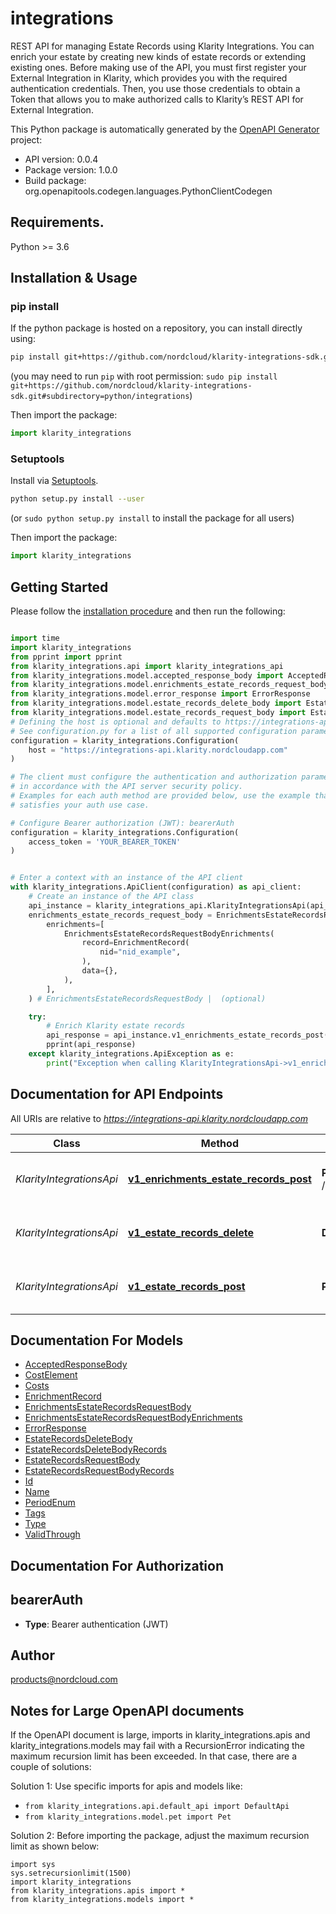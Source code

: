 # integrations
REST API for managing Estate Records using Klarity Integrations. You can enrich your estate by creating new kinds of estate records or extending existing ones. Before making use of the API, you must first register your External Integration in Klarity, which provides you with the required authentication credentials. Then, you use those credentials to obtain a Token that allows you to make authorized calls to Klarity’s REST API for External Integration.

This Python package is automatically generated by the [OpenAPI Generator](https://openapi-generator.tech) project:

- API version: 0.0.4
- Package version: 1.0.0
- Build package: org.openapitools.codegen.languages.PythonClientCodegen

## Requirements.

Python >= 3.6

## Installation & Usage
### pip install

If the python package is hosted on a repository, you can install directly using:

```sh
pip install git+https://github.com/nordcloud/klarity-integrations-sdk.git#subdirectory=python/integrations
```
(you may need to run `pip` with root permission: `sudo pip install git+https://github.com/nordcloud/klarity-integrations-sdk.git#subdirectory=python/integrations`)

Then import the package:
```python
import klarity_integrations
```

### Setuptools

Install via [Setuptools](http://pypi.python.org/pypi/setuptools).

```sh
python setup.py install --user
```
(or `sudo python setup.py install` to install the package for all users)

Then import the package:
```python
import klarity_integrations
```

## Getting Started

Please follow the [installation procedure](#installation--usage) and then run the following:

```python

import time
import klarity_integrations
from pprint import pprint
from klarity_integrations.api import klarity_integrations_api
from klarity_integrations.model.accepted_response_body import AcceptedResponseBody
from klarity_integrations.model.enrichments_estate_records_request_body import EnrichmentsEstateRecordsRequestBody
from klarity_integrations.model.error_response import ErrorResponse
from klarity_integrations.model.estate_records_delete_body import EstateRecordsDeleteBody
from klarity_integrations.model.estate_records_request_body import EstateRecordsRequestBody
# Defining the host is optional and defaults to https://integrations-api.klarity.nordcloudapp.com
# See configuration.py for a list of all supported configuration parameters.
configuration = klarity_integrations.Configuration(
    host = "https://integrations-api.klarity.nordcloudapp.com"
)

# The client must configure the authentication and authorization parameters
# in accordance with the API server security policy.
# Examples for each auth method are provided below, use the example that
# satisfies your auth use case.

# Configure Bearer authorization (JWT): bearerAuth
configuration = klarity_integrations.Configuration(
    access_token = 'YOUR_BEARER_TOKEN'
)


# Enter a context with an instance of the API client
with klarity_integrations.ApiClient(configuration) as api_client:
    # Create an instance of the API class
    api_instance = klarity_integrations_api.KlarityIntegrationsApi(api_client)
    enrichments_estate_records_request_body = EnrichmentsEstateRecordsRequestBody(
        enrichments=[
            EnrichmentsEstateRecordsRequestBodyEnrichments(
                record=EnrichmentRecord(
                    nid="nid_example",
                ),
                data={},
            ),
        ],
    ) # EnrichmentsEstateRecordsRequestBody |  (optional)

    try:
        # Enrich Klarity estate records
        api_response = api_instance.v1_enrichments_estate_records_post(enrichments_estate_records_request_body=enrichments_estate_records_request_body)
        pprint(api_response)
    except klarity_integrations.ApiException as e:
        print("Exception when calling KlarityIntegrationsApi->v1_enrichments_estate_records_post: %s\n" % e)
```

## Documentation for API Endpoints

All URIs are relative to *https://integrations-api.klarity.nordcloudapp.com*

Class | Method | HTTP request | Description
------------ | ------------- | ------------- | -------------
*KlarityIntegrationsApi* | [**v1_enrichments_estate_records_post**](docs/KlarityIntegrationsApi.md#v1_enrichments_estate_records_post) | **POST** /v1/enrichments/estateRecords | Enrich Klarity estate records
*KlarityIntegrationsApi* | [**v1_estate_records_delete**](docs/KlarityIntegrationsApi.md#v1_estate_records_delete) | **DELETE** /v1/estateRecords | Delete Klarity estate records
*KlarityIntegrationsApi* | [**v1_estate_records_post**](docs/KlarityIntegrationsApi.md#v1_estate_records_post) | **POST** /v1/estateRecords | Manage Klarity estate records


## Documentation For Models

 - [AcceptedResponseBody](docs/AcceptedResponseBody.md)
 - [CostElement](docs/CostElement.md)
 - [Costs](docs/Costs.md)
 - [EnrichmentRecord](docs/EnrichmentRecord.md)
 - [EnrichmentsEstateRecordsRequestBody](docs/EnrichmentsEstateRecordsRequestBody.md)
 - [EnrichmentsEstateRecordsRequestBodyEnrichments](docs/EnrichmentsEstateRecordsRequestBodyEnrichments.md)
 - [ErrorResponse](docs/ErrorResponse.md)
 - [EstateRecordsDeleteBody](docs/EstateRecordsDeleteBody.md)
 - [EstateRecordsDeleteBodyRecords](docs/EstateRecordsDeleteBodyRecords.md)
 - [EstateRecordsRequestBody](docs/EstateRecordsRequestBody.md)
 - [EstateRecordsRequestBodyRecords](docs/EstateRecordsRequestBodyRecords.md)
 - [Id](docs/Id.md)
 - [Name](docs/Name.md)
 - [PeriodEnum](docs/PeriodEnum.md)
 - [Tags](docs/Tags.md)
 - [Type](docs/Type.md)
 - [ValidThrough](docs/ValidThrough.md)


## Documentation For Authorization


## bearerAuth

- **Type**: Bearer authentication (JWT)


## Author

products@nordcloud.com


## Notes for Large OpenAPI documents
If the OpenAPI document is large, imports in klarity_integrations.apis and klarity_integrations.models may fail with a
RecursionError indicating the maximum recursion limit has been exceeded. In that case, there are a couple of solutions:

Solution 1:
Use specific imports for apis and models like:
- `from klarity_integrations.api.default_api import DefaultApi`
- `from klarity_integrations.model.pet import Pet`

Solution 2:
Before importing the package, adjust the maximum recursion limit as shown below:
```
import sys
sys.setrecursionlimit(1500)
import klarity_integrations
from klarity_integrations.apis import *
from klarity_integrations.models import *
```

